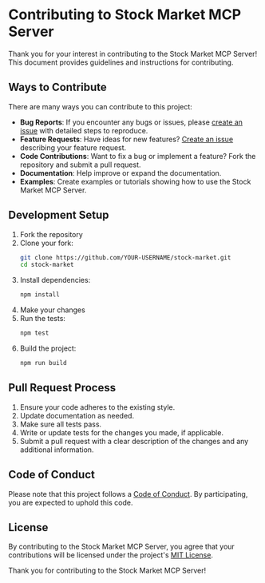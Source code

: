 # Contributing to Stock Market MCP Server

Thank you for your interest in contributing to the Stock Market MCP Server! This document provides guidelines and instructions for contributing.

## Ways to Contribute

There are many ways you can contribute to this project:

- **Bug Reports**: If you encounter any bugs or issues, please [create an issue](https://github.com/suhail-ak-s/stock-market/issues/new) with detailed steps to reproduce.
- **Feature Requests**: Have ideas for new features? [Create an issue](https://github.com/suhail-ak-s/stock-market/issues/new) describing your feature request.
- **Code Contributions**: Want to fix a bug or implement a feature? Fork the repository and submit a pull request.
- **Documentation**: Help improve or expand the documentation.
- **Examples**: Create examples or tutorials showing how to use the Stock Market MCP Server.

## Development Setup

1. Fork the repository
2. Clone your fork:
   ```bash
   git clone https://github.com/YOUR-USERNAME/stock-market.git
   cd stock-market
   ```
3. Install dependencies:
   ```bash
   npm install
   ```
4. Make your changes
5. Run the tests:
   ```bash
   npm test
   ```
6. Build the project:
   ```bash
   npm run build
   ```

## Pull Request Process

1. Ensure your code adheres to the existing style.
2. Update documentation as needed.
3. Make sure all tests pass.
4. Write or update tests for the changes you made, if applicable.
5. Submit a pull request with a clear description of the changes and any additional information.

## Code of Conduct

Please note that this project follows a [Code of Conduct](CODE_OF_CONDUCT.md). By participating, you are expected to uphold this code.

## License

By contributing to the Stock Market MCP Server, you agree that your contributions will be licensed under the project's [MIT License](LICENSE).

Thank you for contributing to the Stock Market MCP Server! 